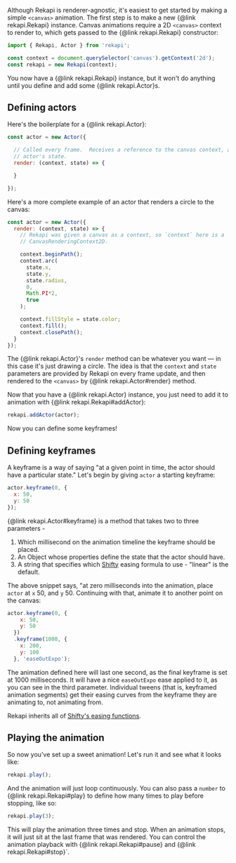 Although Rekapi is renderer-agnostic, it's easiest to get started by making a
simple `<canvas>` animation.  The first step is to make a new {@link
rekapi.Rekapi} instance.  Canvas animations require a 2D `<canvas>` context to
render to, which gets passed to the {@link rekapi.Rekapi} constructor:

````javascript
import { Rekapi, Actor } from 'rekapi';

const context = document.querySelector('canvas').getContext('2d');
const rekapi = new Rekapi(context);
````

You now have a {@link rekapi.Rekapi} instance, but it won't do anything until
you define and add some {@link rekapi.Actor}s.

## Defining actors

Here's the boilerplate for a {@link rekapi.Actor}:

````javascript
const actor = new Actor({

  // Called every frame.  Receives a reference to the canvas context, and the
  // actor's state.
  render: (context, state) => {

  }

});
````

Here's a more complete example of an actor that renders a circle to the canvas:

````javascript
const actor = new Actor({
  render: (context, state) => {
    // Rekapi was given a canvas as a context, so `context` here is a
    // CanvasRenderingContext2D.

    context.beginPath();
    context.arc(
      state.x,
      state.y,
      state.radius,
      0,
      Math.PI*2,
      true
    );

    context.fillStyle = state.color;
    context.fill();
    context.closePath();
  }
});
````

The {@link rekapi.Actor}'s `render` method can be whatever you want — in this
case it's just drawing a circle.  The idea is that the `context` and `state`
parameters are provided by Rekapi on every frame update, and then rendered to
the `<canvas>` by {@link rekapi.Actor#render} method.

Now that you have a {@link rekapi.Actor} instance, you just need to add it to
animation with {@link rekapi.Rekapi#addActor}:

````javascript
rekapi.addActor(actor);
````

Now you can define some keyframes!

## Defining keyframes

A keyframe is a way of saying "at a given point in time, the actor should have
a particular state."  Let's begin by giving `actor` a starting keyframe:

````javascript
actor.keyframe(0, {
  x: 50,
  y: 50
});
````

{@link rekapi.Actor#keyframe} is a method that takes two to three parameters -

1. Which millisecond on the animation timeline the keyframe should be placed.
2. An Object whose properties define the state that the actor should have.
3. A string that specifies which
   [Shifty](https://github.com/jeremyckahn/shifty) easing formula to use -
   "linear" is the default.

The above snippet says, "at zero milliseconds into the animation, place `actor`
at `x` 50, and `y` 50.  Continuing with that, animate it to another point on
the canvas:

````javascript
actor.keyframe(0, {
    x: 50,
    y: 50
  })
  .keyframe(1000, {
    x: 200,
    y: 100
  }, 'easeOutExpo');
````

The animation defined here will last one second, as the final keyframe is
set at 1000 milliseconds.  It will have a nice `easeOutExpo` ease applied to
it, as you can see in the third parameter.  Individual tweens (that is,
keyframed animation segments) get their easing curves from the keyframe they
are animating to, not animating from.

Rekapi inherits all of [Shifty's easing
functions](https://github.com/jeremyckahn/shifty/blob/master/src/easing-functions.js).

## Playing the animation

So now you've set up a sweet animation!  Let's run it and see what it looks
like:

````javascript
rekapi.play();
````

And the animation will just loop continuously.  You can also pass a `number` to
{@link rekapi.Rekapi#play} to define how many times to play before stopping,
like so:

````javascript
rekapi.play(3);
````

This will play the animation three times and stop.  When an animation stops, it
will just sit at the last frame that was rendered.  You can control the
animation playback with {@link rekapi.Rekapi#pause} and {@link
rekapi.Rekapi#stop}`.

